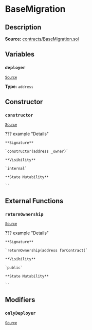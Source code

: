 # BaseMigration

## Description

**Source:** [contracts/BaseMigration.sol](https://github.com/Synthetixio/synthetix/tree/v2.59.0/contracts/BaseMigration.sol)

## Variables

### `deployer`

<sub>[Source](https://github.com/Synthetixio/synthetix/tree/v2.59.0/contracts/BaseMigration.sol#L6)</sub>

**Type:** `address`

## Constructor

### `constructor`

<sub>[Source](https://github.com/Synthetixio/synthetix/tree/v2.59.0/contracts/BaseMigration.sol#L8)</sub>

??? example "Details"

    **Signature**

    `constructor(address _owner)`

    **Visibility**

    `internal`

    **State Mutability**

    ``

## External Functions

### `returnOwnership`

<sub>[Source](https://github.com/Synthetixio/synthetix/tree/v2.59.0/contracts/BaseMigration.sol#L13)</sub>

??? example "Details"

    **Signature**

    `returnOwnership(address forContract)`

    **Visibility**

    `public`

    **State Mutability**

    ``

## Modifiers

### `onlyDeployer`

<sub>[Source](https://github.com/Synthetixio/synthetix/tree/v2.59.0/contracts/BaseMigration.sol#L34)</sub>
